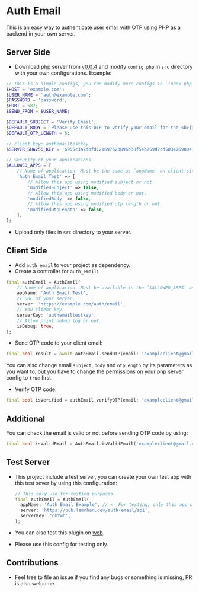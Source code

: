 # Auth Email

This is an easy way to authenticate user email with OTP using PHP as a backend in your own server.

## Server Side

* Download php server from [v0.0.4](https://raw.githubusercontent.com/vnniz/auth_email/main/server/php/releases/v0.0.4.zip) and modify `config.php` in `src` directory with your own configurations. Example:
  
``` php
// This is a simple configs, you can modify more configs in `index.php`.
$HOST = 'example.com';
$USER_NAME = 'auth@example.com';
$PASSWORD = 'password';
$PORT = 587;
$SEND_FROM = $USER_NAME;

$DEFAULT_SUBJECT = 'Verify Email';
$DEFAULT_BODY = 'Please use this OTP to verify your email for the <b>{appName}</b>, do not share this code to anyone: <b>{otp}</b>';
$DEFAULT_OTP_LENGTH = 6;

// client key: authemailtestkey
$SERVER_SHA256_KEY = '6955c3a2dbfd121697623896b38f5eb759d2cd503476980e14b9beb0cc036c4d';

// Security of your applications.
$ALLOWED_APPS = [
    // Name of application. Must be the same as `appName` on client side.
    'Auth Email Test' => [
        // Allow this app using modified subject or not.
        'modifiedSubject' => false,
        // Allow this app using modified body or not.
        'modifiedBody' => false,
        // Allow this app using modified otp length or not.
        'modifiedOtpLength' => false,
    ],
];
```

* Upload only files in `src` directory to your server.

## Client Side

* Add `auth_email` to your project as dependency.
* Create a controller for `auth_email`:
  
``` dart
final authEmail = AuthEmail(
    // Name of application. Must be available in the `$ALLOWED_APPS` on server.
    appName: 'Auth Email Test',
    // URL of your server.
    server: 'https://example.com/auth/email',
    // You client key.
    serverKey: 'authemailtestkey',
    // Allow print debug log or not.
    isDebug: true,
);
```

* Send OTP code to your client email:

``` dart
final bool result = await authEmail.sendOTP(email: 'exampleclient@gmail.com');
```

You can also change email `subject`, `body` and `otpLength` by its parameters as you want to, but you have to change the permissions on your php server config to `true` first.

* Verify OTP code:

``` dart
final bool isVerified = authEmail.verifyOTP(email: 'exampleclient@gmail.com', otp: '<code>');
```

## Additional

You can check the email is valid or not before sending OTP code by using:

``` dart
final bool isValidEmail = AuthEmail.isValidEmail('exampleclient@gmail.com');
```

## Test Server

* This project include a test server, you can create your own test app with this test sever by using this configuration:
  
  ```dart
  // This only use for testing purposes.
  final authEmail = AuthEmail(
    appName: 'Auth Email Example', // <- For testing, only this app name is allowed
    server: 'https://pub.lamnhan.dev/auth-email/api',
    serverKey: 'ohYwh',
  );
  ```

* You can also test this plugin on [web](https://pub.lamnhan.dev/auth-email).
* Please use this config for testing only.

## Contributions

* Feel free to file an issue if you find any bugs or something is missing, PR is also welcome.
